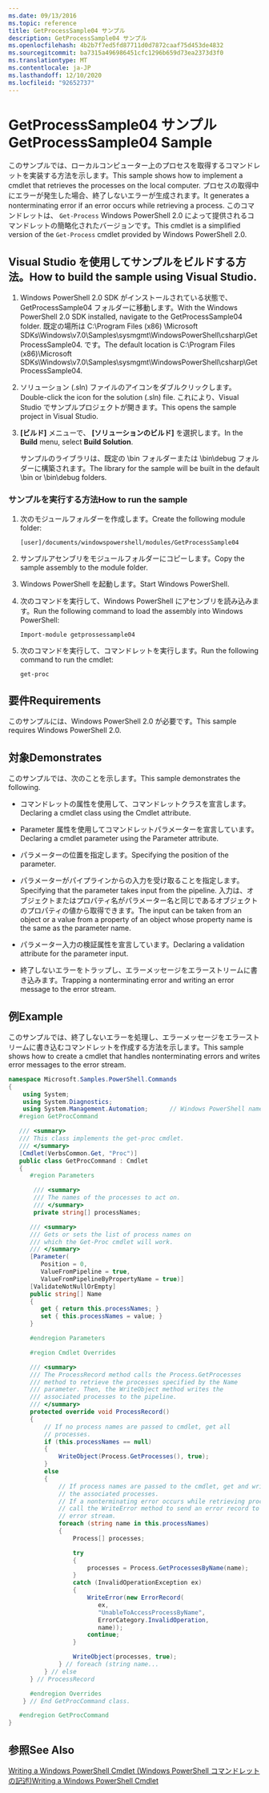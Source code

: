 ```yaml
---
ms.date: 09/13/2016
ms.topic: reference
title: GetProcessSample04 サンプル
description: GetProcessSample04 サンプル
ms.openlocfilehash: 4b2b7f7ed5fd87711d0d7872caaf75d453de4832
ms.sourcegitcommit: ba7315a496986451cfc1296b659d73ea2373d3f0
ms.translationtype: MT
ms.contentlocale: ja-JP
ms.lasthandoff: 12/10/2020
ms.locfileid: "92652737"
---
```

# <a name="getprocesssample04-sample"></a><span data-ttu-id="fe82f-103">GetProcessSample04 サンプル</span><span class="sxs-lookup"><span data-stu-id="fe82f-103">GetProcessSample04 Sample</span></span>

<span data-ttu-id="fe82f-104">このサンプルでは、ローカルコンピューター上のプロセスを取得するコマンドレットを実装する方法を示します。</span><span class="sxs-lookup"><span data-stu-id="fe82f-104">This sample shows how to implement a cmdlet that retrieves the processes on the local computer.</span></span> <span data-ttu-id="fe82f-105">プロセスの取得中にエラーが発生した場合、終了しないエラーが生成されます。</span><span class="sxs-lookup"><span data-stu-id="fe82f-105">It generates a nonterminating error if an error occurs while retrieving a process.</span></span> <span data-ttu-id="fe82f-106">このコマンドレットは、 `Get-Process` Windows PowerShell 2.0 によって提供されるコマンドレットの簡略化されたバージョンです。</span><span class="sxs-lookup"><span data-stu-id="fe82f-106">This cmdlet is a simplified version of the `Get-Process` cmdlet provided by Windows PowerShell 2.0.</span></span>

## <a name="how-to-build-the-sample-using-visual-studio"></a><span data-ttu-id="fe82f-107">Visual Studio を使用してサンプルをビルドする方法。</span><span class="sxs-lookup"><span data-stu-id="fe82f-107">How to build the sample using Visual Studio.</span></span>

1. <span data-ttu-id="fe82f-108">Windows PowerShell 2.0 SDK がインストールされている状態で、GetProcessSample04 フォルダーに移動します。</span><span class="sxs-lookup"><span data-stu-id="fe82f-108">With the Windows PowerShell 2.0 SDK installed, navigate to the GetProcessSample04 folder.</span></span> <span data-ttu-id="fe82f-109">既定の場所は C:\Program Files (x86) \Microsoft SDKs\Windows\v7.0\Samples\sysmgmt\WindowsPowerShell\csharp\GetProcessSample04. です。</span><span class="sxs-lookup"><span data-stu-id="fe82f-109">The default location is C:\Program Files (x86)\Microsoft SDKs\Windows\v7.0\Samples\sysmgmt\WindowsPowerShell\csharp\GetProcessSample04.</span></span>

2. <span data-ttu-id="fe82f-110">ソリューション (.sln) ファイルのアイコンをダブルクリックします。</span><span class="sxs-lookup"><span data-stu-id="fe82f-110">Double-click the icon for the solution (.sln) file.</span></span> <span data-ttu-id="fe82f-111">これにより、Visual Studio でサンプルプロジェクトが開きます。</span><span class="sxs-lookup"><span data-stu-id="fe82f-111">This opens the sample project in Visual Studio.</span></span>

3. <span data-ttu-id="fe82f-112">**[ビルド]** メニューで、 **[ソリューションのビルド]** を選択します。</span><span class="sxs-lookup"><span data-stu-id="fe82f-112">In the **Build** menu, select **Build Solution**.</span></span>

    <span data-ttu-id="fe82f-113">サンプルのライブラリは、既定の \bin フォルダーまたは \bin\debug フォルダーに構築されます。</span><span class="sxs-lookup"><span data-stu-id="fe82f-113">The library for the sample will be built in the default \bin or \bin\debug folders.</span></span>

### <a name="how-to-run-the-sample"></a><span data-ttu-id="fe82f-114">サンプルを実行する方法</span><span class="sxs-lookup"><span data-stu-id="fe82f-114">How to run the sample</span></span>

1. <span data-ttu-id="fe82f-115">次のモジュールフォルダーを作成します。</span><span class="sxs-lookup"><span data-stu-id="fe82f-115">Create the following module folder:</span></span>

    `[user]/documents/windowspowershell/modules/GetProcessSample04`

2. <span data-ttu-id="fe82f-116">サンプルアセンブリをモジュールフォルダーにコピーします。</span><span class="sxs-lookup"><span data-stu-id="fe82f-116">Copy the sample assembly to the module folder.</span></span>

3. <span data-ttu-id="fe82f-117">Windows PowerShell を起動します。</span><span class="sxs-lookup"><span data-stu-id="fe82f-117">Start Windows PowerShell.</span></span>

4. <span data-ttu-id="fe82f-118">次のコマンドを実行して、Windows PowerShell にアセンブリを読み込みます。</span><span class="sxs-lookup"><span data-stu-id="fe82f-118">Run the following command to load the assembly into Windows PowerShell:</span></span>

    `Import-module getprossessample04`

5. <span data-ttu-id="fe82f-119">次のコマンドを実行して、コマンドレットを実行します。</span><span class="sxs-lookup"><span data-stu-id="fe82f-119">Run the following command to run the cmdlet:</span></span>

    `get-proc`

## <a name="requirements"></a><span data-ttu-id="fe82f-120">要件</span><span class="sxs-lookup"><span data-stu-id="fe82f-120">Requirements</span></span>

<span data-ttu-id="fe82f-121">このサンプルには、Windows PowerShell 2.0 が必要です。</span><span class="sxs-lookup"><span data-stu-id="fe82f-121">This sample requires Windows PowerShell 2.0.</span></span>

## <a name="demonstrates"></a><span data-ttu-id="fe82f-122">対象</span><span class="sxs-lookup"><span data-stu-id="fe82f-122">Demonstrates</span></span>

<span data-ttu-id="fe82f-123">このサンプルでは、次のことを示します。</span><span class="sxs-lookup"><span data-stu-id="fe82f-123">This sample demonstrates the following.</span></span>

- <span data-ttu-id="fe82f-124">コマンドレットの属性を使用して、コマンドレットクラスを宣言します。</span><span class="sxs-lookup"><span data-stu-id="fe82f-124">Declaring a cmdlet class using the Cmdlet attribute.</span></span>

- <span data-ttu-id="fe82f-125">Parameter 属性を使用してコマンドレットパラメーターを宣言しています。</span><span class="sxs-lookup"><span data-stu-id="fe82f-125">Declaring a cmdlet parameter using the Parameter attribute.</span></span>

- <span data-ttu-id="fe82f-126">パラメーターの位置を指定します。</span><span class="sxs-lookup"><span data-stu-id="fe82f-126">Specifying the position of the parameter.</span></span>

- <span data-ttu-id="fe82f-127">パラメーターがパイプラインからの入力を受け取ることを指定します。</span><span class="sxs-lookup"><span data-stu-id="fe82f-127">Specifying that the parameter takes input from the pipeline.</span></span> <span data-ttu-id="fe82f-128">入力は、オブジェクトまたはプロパティ名がパラメーター名と同じであるオブジェクトのプロパティの値から取得できます。</span><span class="sxs-lookup"><span data-stu-id="fe82f-128">The input can be taken from an object or a value from a property of an object whose property name is the same as the parameter name.</span></span>

- <span data-ttu-id="fe82f-129">パラメーター入力の検証属性を宣言しています。</span><span class="sxs-lookup"><span data-stu-id="fe82f-129">Declaring a validation attribute for the parameter input.</span></span>

- <span data-ttu-id="fe82f-130">終了しないエラーをトラップし、エラーメッセージをエラーストリームに書き込みます。</span><span class="sxs-lookup"><span data-stu-id="fe82f-130">Trapping a nonterminating error and writing an error message to the error stream.</span></span>

## <a name="example"></a><span data-ttu-id="fe82f-131">例</span><span class="sxs-lookup"><span data-stu-id="fe82f-131">Example</span></span>

<span data-ttu-id="fe82f-132">このサンプルでは、終了しないエラーを処理し、エラーメッセージをエラーストリームに書き込むコマンドレットを作成する方法を示します。</span><span class="sxs-lookup"><span data-stu-id="fe82f-132">This sample shows how to create a cmdlet that handles nonterminating errors and writes error messages to the error stream.</span></span>

```csharp
namespace Microsoft.Samples.PowerShell.Commands
{
    using System;
    using System.Diagnostics;
    using System.Management.Automation;      // Windows PowerShell namespace.
   #region GetProcCommand

   /// <summary>
   /// This class implements the get-proc cmdlet.
   /// </summary>
   [Cmdlet(VerbsCommon.Get, "Proc")]
   public class GetProcCommand : Cmdlet
   {
      #region Parameters

       /// <summary>
       /// The names of the processes to act on.
       /// </summary>
       private string[] processNames;

      /// <summary>
      /// Gets or sets the list of process names on
      /// which the Get-Proc cmdlet will work.
      /// </summary>
      [Parameter(
         Position = 0,
         ValueFromPipeline = true,
         ValueFromPipelineByPropertyName = true)]
      [ValidateNotNullOrEmpty]
      public string[] Name
      {
         get { return this.processNames; }
         set { this.processNames = value; }
      }

      #endregion Parameters

      #region Cmdlet Overrides

      /// <summary>
      /// The ProcessRecord method calls the Process.GetProcesses
      /// method to retrieve the processes specified by the Name
      /// parameter. Then, the WriteObject method writes the
      /// associated processes to the pipeline.
      /// </summary>
      protected override void ProcessRecord()
      {
          // If no process names are passed to cmdlet, get all
          // processes.
          if (this.processNames == null)
          {
              WriteObject(Process.GetProcesses(), true);
          }
          else
          {
              // If process names are passed to the cmdlet, get and write
              // the associated processes.
              // If a nonterminating error occurs while retrieving processes,
              // call the WriteError method to send an error record to the
              // error stream.
              foreach (string name in this.processNames)
              {
                  Process[] processes;

                  try
                  {
                      processes = Process.GetProcessesByName(name);
                  }
                  catch (InvalidOperationException ex)
                  {
                      WriteError(new ErrorRecord(
                         ex,
                         "UnableToAccessProcessByName",
                         ErrorCategory.InvalidOperation,
                         name));
                      continue;
                  }

                  WriteObject(processes, true);
              } // foreach (string name...
          } // else
      } // ProcessRecord

      #endregion Overrides
    } // End GetProcCommand class.

   #endregion GetProcCommand
}
```

## <a name="see-also"></a><span data-ttu-id="fe82f-133">参照</span><span class="sxs-lookup"><span data-stu-id="fe82f-133">See Also</span></span>

[<span data-ttu-id="fe82f-134">Writing a Windows PowerShell Cmdlet (Windows PowerShell コマンドレットの記述)</span><span class="sxs-lookup"><span data-stu-id="fe82f-134">Writing a Windows PowerShell Cmdlet</span></span>](./writing-a-windows-powershell-cmdlet.md)
